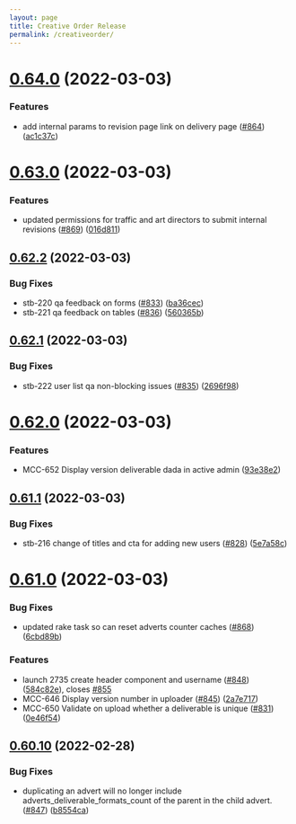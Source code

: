 ```yaml
---
layout: page
title: Creative Order Release
permalink: /creativeorder/
---
```

# [0.64.0](https://github.com/Shuttlerock/creative-order/compare/v0.63.0...v0.64.0) (2022-03-03)


### Features

* add internal params to revision page link on delivery page ([#864](https://github.com/Shuttlerock/creative-order/issues/864)) ([ac1c37c](https://github.com/Shuttlerock/creative-order/commit/ac1c37c5f483c02539411b135ba816f74b7b777d))

# [0.63.0](https://github.com/Shuttlerock/creative-order/compare/v0.62.2...v0.63.0) (2022-03-03)


### Features

* updated permissions for traffic and art directors to submit internal revisions ([#869](https://github.com/Shuttlerock/creative-order/issues/869)) ([016d811](https://github.com/Shuttlerock/creative-order/commit/016d811a7d7de35e801d32fa3f5ff86213663e6e))

## [0.62.2](https://github.com/Shuttlerock/creative-order/compare/v0.62.1...v0.62.2) (2022-03-03)


### Bug Fixes

* stb-220 qa feedback on forms ([#833](https://github.com/Shuttlerock/creative-order/issues/833)) ([ba36cec](https://github.com/Shuttlerock/creative-order/commit/ba36cec32f03d50bd1b05c8a39ac216d5cea8e50))
* stb-221 qa feedback on tables ([#836](https://github.com/Shuttlerock/creative-order/issues/836)) ([560365b](https://github.com/Shuttlerock/creative-order/commit/560365b0530deafad2d4d61d29842a471b97ad59))

## [0.62.1](https://github.com/Shuttlerock/creative-order/compare/v0.62.0...v0.62.1) (2022-03-03)


### Bug Fixes

* stb-222 user list qa non-blocking issues ([#835](https://github.com/Shuttlerock/creative-order/issues/835)) ([2696f98](https://github.com/Shuttlerock/creative-order/commit/2696f98020d69801c3c1f82473ab0ae76e3ddfec))

# [0.62.0](https://github.com/Shuttlerock/creative-order/compare/v0.61.1...v0.62.0) (2022-03-03)


### Features

* MCC-652 Display version deliverable dada in active admin ([93e38e2](https://github.com/Shuttlerock/creative-order/commit/93e38e272732a960da36122110f58a044c7537be))

## [0.61.1](https://github.com/Shuttlerock/creative-order/compare/v0.61.0...v0.61.1) (2022-03-03)


### Bug Fixes

* stb-216 change of titles and cta for adding new users ([#828](https://github.com/Shuttlerock/creative-order/issues/828)) ([5e7a58c](https://github.com/Shuttlerock/creative-order/commit/5e7a58cff7c76cdb5390f2eaaec6409da7d6a032))

# [0.61.0](https://github.com/Shuttlerock/creative-order/compare/v0.60.10...v0.61.0) (2022-03-03)


### Bug Fixes

* updated rake task so can reset adverts counter caches ([#868](https://github.com/Shuttlerock/creative-order/issues/868)) ([6cbd89b](https://github.com/Shuttlerock/creative-order/commit/6cbd89b856da34ae1491a9e4915557e249b976e1))


### Features

* launch 2735 create header component and username ([#848](https://github.com/Shuttlerock/creative-order/issues/848)) ([584c82e](https://github.com/Shuttlerock/creative-order/commit/584c82e15d10edde06eaf96a84c96b6e3455612a)), closes [#855](https://github.com/Shuttlerock/creative-order/issues/855)
* MCC-646 Display version number in uploader ([#845](https://github.com/Shuttlerock/creative-order/issues/845)) ([2a7e717](https://github.com/Shuttlerock/creative-order/commit/2a7e717e0424924aaa00e5fc99b8246aae94a616))
* MCC-650 Validate on upload whether a deliverable is unique ([#831](https://github.com/Shuttlerock/creative-order/issues/831)) ([0e46f54](https://github.com/Shuttlerock/creative-order/commit/0e46f548012ee9301ea3efe689ad97b068215a31))

## [0.60.10](https://github.com/Shuttlerock/creative-order/compare/v0.60.9...v0.60.10) (2022-02-28)


### Bug Fixes

* duplicating an advert will no longer include adverts_deliverable_formats_count of the parent in the child advert. ([#847](https://github.com/Shuttlerock/creative-order/issues/847)) ([b8554ca](https://github.com/Shuttlerock/creative-order/commit/b8554cab00d34d807f413c599554527ade155174))
